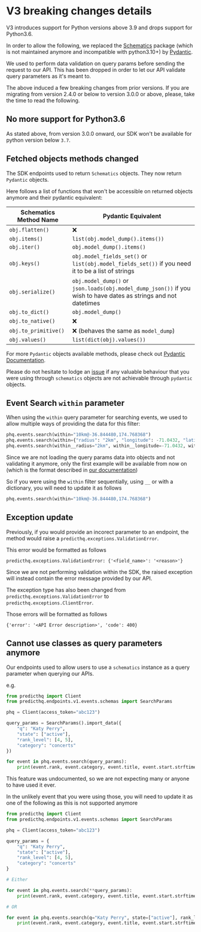 # V3 breaking changes details

V3 introduces support for Python versions above 3.9 and drops support for Python3.6.

In order to allow the following, we replaced the [Schematics](https://schematics.readthedocs.io/en/latest/) package (which is not maintained anymore and incompatible with python3.10+) by [Pydantic](https://docs.pydantic.dev/latest/).

We used to perform data validation on query params before sending the request to our API. This has been dropped in order to let our API validate query parameters as it's meant to.

The above induced a few breaking changes from prior versions. If you are migrating from version 2.4.0 or below to version 3.0.0 or above, please, take the time to read the following.

## No more support for Python3.6
As stated above, from version 3.0.0 onward, our SDK won't be available for python version below `3.7`.

## Fetched objects methods changed
The SDK endpoints used to return `Schematics` objects. They now return `Pydantic` objects.

Here follows a list of functions that won't be accessible on returned objects anymore and their pydantic equivalent:

| Schematics Method Name | Pydantic Equivalent |
|------------------------|---------------------|
| `obj.flatten()`          | ❌ |
| `obj.items()` | `list(obj.model_dump().items())`|
| `obj.iter()` | `obj.model_dump().items()` |
| `obj.keys()` | `obj.model_fields_set()` or `list(obj.model_fields_set())` if you need it to be a list of strings |
| `obj.serialize()` | `obj.model_dump()` or `json.loads(obj.model_dump_json())` if you wish to have dates as strings and not datetimes |
| `obj.to_dict()` | `obj.model_dump()` |
| `obj.to_native()` | ❌ |
| `obj.to_primitive()` | ❌ (behaves the same as `model_dump`) |
| `obj.values()` | `list(dict(obj).values())` |

For more `Pydantic` objects available methods, please check out [Pydantic Documentation](https://docs.pydantic.dev/latest/usage/models/#model-methods-and-properties).

Please do not hesitate to lodge an [issue](https://github.com/predicthq/sdk-py/issues) if any valuable behaviour that you were using through `schematics` objects are not achievable through `pydantic` objects.


## Event Search `within` parameter
When using the `within` query parameter for searching events, we used to allow multiple ways of providing the data for this filter:
```python
phq.events.search(within="10km@-36.844480,174.768368")
phq.events.search(within={"radius": "2km", "longitude": -71.0432, "latitude": 42.346})
phq.events.search(within__radius="2km", within__longitude=-71.0432, within__latitude=42.346)
```

Since we are not loading the query params data into objects and not validating it anymore, only the first example will be available from now on (which is the format described in [our documentation](https://docs.predicthq.com/api/events/search-events))

So if you were using the `within` filter sequentially, using `__` or with a dictionary, you will need to update it as follows
```python
phq.events.search(within="10km@-36.844480,174.768368")
```

## Exception update
Previously, if you would provide an incorect parameter to an endpoint, the method would raise a `predicthq.exceptions.ValidationError`.

This error would be formatted as follows
```
predicthq.exceptions.ValidationError: {'<field_name>': '<reason>'}
```

Since we are not performing validation within the SDK, the raised exception will instead contain the error message provided by our API.

The exception type has also been changed from `predicthq.exceptions.ValidationError` to `predicthq.exceptions.ClientError`.

Those errors will be formatted as follows
```
{'error': '<API Error description>', 'code': 400}
```

## Cannot use classes as query parameters anymore
Our endpoints used to allow users to use a `schematics` instance as a query parameter when querying our APIs.

e.g.
```python
from predicthq import Client
from predicthq.endpoints.v1.events.schemas import SearchParams

phq = Client(access_token="abc123")

query_params = SearchParams().import_data({
    "q": "Katy Perry",
    "state": ["active"],
    "rank_level": [4, 5],
    "category": "concerts"
})

for event in phq.events.search(query_params):
    print(event.rank, event.category, event.title, event.start.strftime("%Y-%m-%d"))
```

This feature was undocumented, so we are not expecting many or anyone to have used it ever.

In the unlikely event that you were using those, you will need to update it as one of the following as this is not supported anymore

```python
from predicthq import Client
from predicthq.endpoints.v1.events.schemas import SearchParams

phq = Client(access_token="abc123")

query_params = {
    "q": "Katy Perry",
    "state": ["active"],
    "rank_level": [4, 5],
    "category": "concerts"
}

# Either

for event in phq.events.search(**query_params):
    print(event.rank, event.category, event.title, event.start.strftime("%Y-%m-%d"))

# OR

for event in phq.events.search(q="Katy Perry", state=["active"], rank_level=[4, 5], category="concerts"):
    print(event.rank, event.category, event.title, event.start.strftime("%Y-%m-%d"))

```